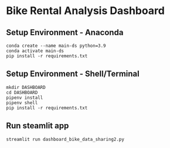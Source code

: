# Bike Rental Analysis Dashboard

## Setup Environment - Anaconda
```
conda create --name main-ds python=3.9
conda activate main-ds
pip install -r requirements.txt
```

## Setup Environment - Shell/Terminal
```
mkdir DASHBOARD
cd DASHBOARD
pipenv install
pipenv shell
pip install -r requirements.txt
```

## Run steamlit app
```
streamlit run dashboard_bike_data_sharing2.py
```
